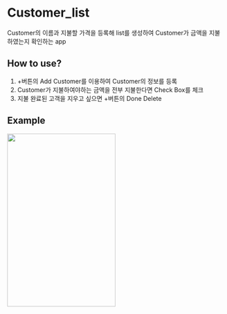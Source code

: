 # Customer_list

Customer의 이름과 지불할 가격을 등록해 list를 생성하여 Customer가 금액을 지불하였는지 확인하는 app

## How to use?
1. +버튼의 Add Customer를 이용하여 Customer의 정보를 등록
2. Customer가 지불하여야하는 금액을 전부 지불한다면 Check Box를 체크
3. 지불 완료된 고객을 지우고 싶으면 +버튼의 Done Delete

## Example

<img src="https://user-images.githubusercontent.com/65265805/85828466-73f28200-b7c3-11ea-8a8e-04072785e6ea.gif" height="400" width="250">

